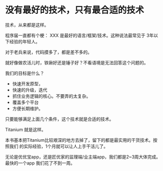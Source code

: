 # 没有最好的技术，只有最合适的技术

技术，从来都是这样。

程序届一直都有个梗： XXX 是最好的语言/框架/技术。这种说法最常见于
3年以下经验的年轻人。

对于老兵来说，代码摸多了，都是差不多的。

就好像做农活儿时，铁锹好还是锤子好？不看语境是无法回答这个问题的。

我们的目标是什么？

- 快速开发原型，
- 快速的升级，迭代
- 抓住业务逻辑的核心。不要弄的太复杂。
- 覆盖多个平台
- 方便长期维护。

只要能够满足上面几个条件，这个技术就是合适的技术。

Titanium 就是这样。

本书基本把Titanium比较艰深的地方去掉了，留下的都是最实用的干货技术。按照我们
的实际经验，1个月就可以让人上手干活儿了。

无论是优优宝app，还是匠优家的监理端/业主端app，我们都是2~3周大体完成。最快的一个app
我们花了不到一周。
